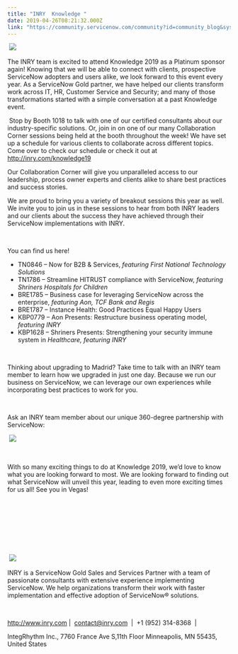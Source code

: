 ```yaml
---
title: "INRY  Knowledge "
date: 2019-04-26T08:21:32.000Z
link: "https://community.servicenow.com/community?id=community_blog&sys_id=7672f065dbc9b7c05129a851ca96197b"
---
```

<p> <img src="https://community.servicenow.com/77427825dbc9b7c05129a851ca9619ab.iix" /></p>
<p>The INRY team is excited to attend Knowledge 2019 as a Platinum sponsor again! Knowing that we will be able to connect with clients, prospective ServiceNow adopters and users alike, we look forward to this event every year. As a ServiceNow Gold partner, we have helped our clients transform work across IT, HR, Customer Service and Security; and many of those transformations started with a simple conversation at a past Knowledge event.</p>
<p> Stop by Booth 1018 to talk with one of our certified consultants about our industry-specific solutions. Or, join in on one of our many Collaboration Corner sessions being held at the booth throughout the week! We have set up a schedule for various clients to collaborate across different topics. Come over to check our schedule or check it out at <a href="http://inry.com/knowledge19" rel="nofollow">http://inry.com/knowledge19</a></p>
<p>Our Collaboration Corner will give you unparalleled access to our leadership, process owner experts and clients alike to share best practices and success stories. </p>
<p>We are proud to bring you a variety of breakout sessions this year as well. We invite you to join us in these sessions to hear from both INRY leaders and our clients about the success they have achieved through their ServiceNow implementations with INRY.</p>
<p> </p>
<p>You can find us here!</p>
<ul><li>TN0846 – Now for B2B &amp; Services, <em>featuring First National Technology Solutions</em></li><li>TN1786 – Streamline HITRUST compliance with ServiceNow, <em>featuring Shriners Hospitals for Children</em></li><li>BRE1785 – Business case for leveraging ServiceNow across the enterprise, <em>featuring Aon, TCF Bank and Regis</em></li><li>BRE1787 – Instance Health: Good Practices Equal Happy Users</li><li>KBP0779 – Aon Presents: Restructure business operating model, <em>featuring INRY</em></li><li>KBP1628 – Shriners Presents: Strengthening your security immune system in <em>Healthcare, featuring INRY</em></li></ul>
<p> </p>
<p>Thinking about upgrading to Madrid? Take time to talk with an INRY team member to learn how we upgraded in just one day. Because we run our business on ServiceNow, we can leverage our own experiences while incorporating best practices to work for you.</p>
<p> </p>
<p>Ask an INRY team member about our unique 360-degree partnership with ServiceNow:</p>
<p> <img src="https://community.servicenow.com/37927065dbc9b7c05129a851ca9619dc.iix" /></p>
<p> </p>
<p>With so many exciting things to do at Knowledge 2019, we’d love to know what you are looking forward to most. We are looking forward to finding out what ServiceNow will unveil this year, leading to even more exciting times for us all! See you in Vegas!</p>
<p> </p>
<p> </p>
<p> </p>
<p> </p>
<p> <img src="https://community.servicenow.com/62a234a5dbc9b7c05129a851ca96193d.iix" /></p>
<p>INRY is a ServiceNow Gold Sales and Services Partner with a team of passionate consultants with extensive experience implementing ServiceNow. We help organizations transform their work with faster implementation and effective adoption of ServiceNow® solutions.</p>
<p> </p>
<p><a href="http://www.inry.com/" rel="nofollow">http://www.inry.com</a> |  <a href="mailto:contact&#64;inry.com" rel="nofollow">contact&#64;inry.com</a>  |  &#43;1 (952) 314-8368  | </p>
<p>IntegRhythm Inc., 7760 France Ave S,11th Floor Minneapolis, MN 55435, United States</p>
<p> </p>